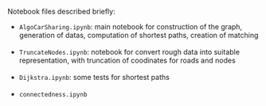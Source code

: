 Notebook files described briefly:
<ul>
  <li> <code>AlgoCarSharing.ipynb</code>: main notebook for construction of the graph, generation of datas, computation of shortest paths, creation of matching</li>
  <br>
  <li> <code>TruncateNodes.ipynb</code>: notebook for convert rough data into suitable representation, with truncation of coodinates for roads and nodes </li>
  <br>
  <li> <code>Dijkstra.ipynb</code>: some tests for shortest paths </li>
  <br>
  <li> <code>connectedness.ipynb</code>
